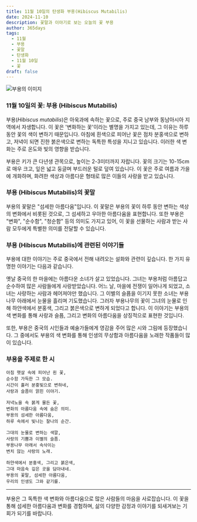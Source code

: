 ```yaml
---
title: 11월 10일의 탄생화 부용(Hibiscus Mutabilis)
date: 2024-11-10
description: 꽃말과 이야기로 보는 오늘의 꽃 부용
author: 365days
tags:
  - 11월
  - 부용
  - 꽃말
  - 탄생화
  - 11월 10일
  - 꽃
draft: false
---
```



![부용의 이미지](https://cdn.pixabay.com/photo/2019/08/10/14/04/hibiscus-mutabilis-4397033_640.jpg#center)


### 11월 10일의 꽃: 부용 (Hibiscus Mutabilis)

부용(*Hibiscus mutabilis*)은 아욱과에 속하는 꽃으로, 주로 중국 남부와 동남아시아 지역에서 자생합니다. 이 꽃은 '변화하는 꽃'이라는 별명을 가지고 있는데, 그 이유는 하루 동안 꽃의 색이 변하기 때문입니다. 아침에 흰색으로 피어난 꽃은 점차 분홍색으로 변하고, 저녁이 되면 진한 붉은색으로 변하는 독특한 특성을 지니고 있습니다. 이러한 색 변화는 주로 온도와 빛의 영향을 받습니다.

부용은 키가 큰 다년생 관목으로, 높이는 2-3미터까지 자랍니다. 꽃의 크기는 10-15cm로 매우 크고, 잎은 넓고 둥글며 부드러운 털로 덮여 있습니다. 이 꽃은 주로 여름과 가을에 개화하며, 화려한 색상과 아름다운 형태로 많은 이들의 사랑을 받고 있습니다.

### 부용 (Hibiscus Mutabilis)의 꽃말

부용의 꽃말은 "섬세한 아름다움"입니다. 이 꽃말은 부용의 꽃이 하루 동안 변하는 색상의 변화에서 비롯된 것으로, 그 섬세하고 우아한 아름다움을 표현합니다. 또한 부용은 "변화", "순수함", "청순함" 등의 의미도 가지고 있어, 이 꽃을 선물하는 사람과 받는 사람 모두에게 특별한 의미를 전달할 수 있습니다.

### 부용 (Hibiscus Mutabilis)에 관련된 이야기들

부용에 대한 이야기는 주로 중국에서 전해 내려오는 설화와 관련이 깊습니다. 한 가지 유명한 이야기는 다음과 같습니다.

옛날 중국의 한 마을에는 아름다운 소녀가 살고 있었습니다. 그녀는 부용처럼 아름답고 순수하여 많은 사람들에게 사랑받았습니다. 어느 날, 마을에 전쟁이 일어나게 되었고, 소녀는 사랑하는 사람과 헤어져야만 했습니다. 그 이별의 슬픔을 이기지 못한 소녀는 부용나무 아래에서 눈물을 흘리며 기도했습니다. 그러자 부용나무의 꽃이 그녀의 눈물로 인해 하얀색에서 분홍색, 그리고 붉은색으로 변하게 되었다고 합니다. 이 이야기는 부용의 색 변화를 통해 사랑과 슬픔, 그리고 변화의 아름다움을 상징적으로 표현한 것입니다.

또한, 부용은 중국의 시인들과 예술가들에게 영감을 주어 많은 시와 그림에 등장했습니다. 그 중에서도 부용의 색 변화를 통해 인생의 무상함과 아름다움을 노래한 작품들이 많이 있습니다.

### 부용을 주제로 한 시


	아침 햇살 속에 피어난 흰 꽃,
	순수함 가득한 그 모습.
	시간이 흘러 분홍빛으로 변하네,
	사랑과 슬픔이 얽힌 이야기.
	
	저녁노을 속 붉게 물든 꽃,
	변화의 아름다움 속에 숨은 의미.
	부용의 섬세한 아름다움,
	하루 속에서 빛나는 찰나의 순간.
	
	그대의 눈물로 변하는 색깔,
	사랑의 기쁨과 이별의 슬픔.
	부용나무 아래서 속삭이는
	변치 않는 사랑의 노래.
	
	하얀색에서 분홍색, 그리고 붉은색,
	그대 마음속 깊은 곳을 담아내네.
	부용의 꽃말, 섬세한 아름다움,
	우리의 인생도 그와 같기를.

---

부용은 그 독특한 색 변화와 아름다움으로 많은 사람들의 마음을 사로잡습니다. 이 꽃을 통해 섬세한 아름다움과 변화를 경험하며, 삶의 다양한 감정과 이야기를 되새겨보는 기회가 되기를 바랍니다.